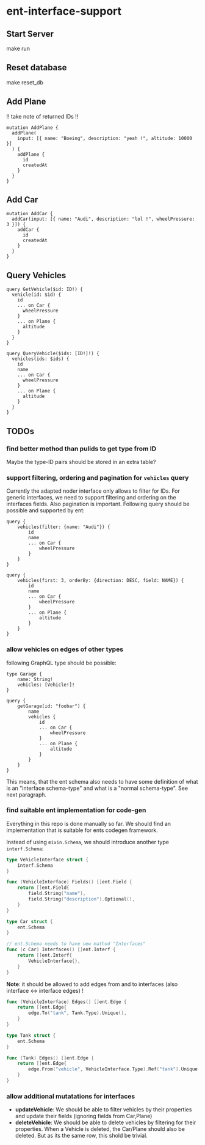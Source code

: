 # ent-interface-support

## Start Server

make run

## Reset database

make reset_db

## Add Plane

!! take note of returned IDs !!

```
mutation AddPlane {
  addPlane(
    input: [{ name: "Boeing", description: "yeah !", altitude: 10000 }]
  ) {
    addPlane {
      id
      createdAt
    }
  }
}
```

## Add Car

```
mutation AddCar {
  addCar(input: [{ name: "Audi", description: "lol !", wheelPressure: 3 }]) {
    addCar {
      id
      createdAt
    }
  }
}
```

## Query Vehicles

```
query GetVehicle($id: ID!) {
  vehicle(id: $id) {
    id
    ... on Car {
      wheelPressure
    }
    ... on Plane {
      altitude
    }
  }
}

query QueryVehicle($ids: [ID!]!) {
  vehicles(ids: $ids) {
    id
    name
    ... on Car {
      wheelPressure
    }
    ... on Plane {
      altitude
    }
  }
}
```

## TODOs

### find better method than pulids to get type from ID

Maybe the type-ID pairs should be stored in an extra table?

### support filtering, ordering and pagination for `vehicles` query

Currently the adapted noder interface only allows to filter for IDs. For generic interfaces, we need to support filtering and ordering on the interfaces fields. Also pagination is important. Following query should be possible and supported by ent:

```
query {
    vehicles(filter: {name: "Audi"}) {
        id
        name
        ... on Car {
            wheelPressure
        }
    }
}

query {
    vehicles(first: 3, orderBy: {direction: DESC, field: NAME}) {
        id
        name
        ... on Car {
            wheelPressure
        }
        ... on Plane {
            altitude
        }
    }
}

```

### allow vehicles on edges of other types

following GraphQL type should be possible:

```
type Garage {
    name: String!
    vehicles: [Vehicle!]!
}

query {
    getGarage(id: "foobar") {
        name
        vehicles {
            id
            ... on Car {
                wheelPressure
            }
            ... on Plane {
                altitude
            }
        }
    }
}
```

This means, that the ent schema also needs to have some definition of what is an "interface schema-type" and what is a "normal schema-type". See next paragraph.

### find suitable ent implementation for code-gen

Everything in this repo is done manually so far. We should find an implementation that is suitable for ents codegen framework.

Instead of using `mixin.Schema`, we should introduce another type `interf.Schema`:

```go
type VehicleInterface struct {
	interf.Schema
}

func (VehicleInterface) Fields() []ent.Field {
	return []ent.Field{
		field.String("name"),
		field.String("description").Optional(),
	}
}

type Car struct {
	ent.Schema
}

// ent.Schema needs to have new mathod "Interfaces"
func (c Car) Interfaces() []ent.Interf {
	return []ent.Interf{
		VehicleInterface{},
	}
}
```

**Note**: it should be allowed to add edges from and to interfaces (also interface <-> interface edges) !

```go
func (VehicleInterface) Edges() []ent.Edge {
	return []ent.Edge{
		edge.To("tank", Tank.Type).Unique(),
	}
}

type Tank struct {
    ent.Schema
}

func (Tank) Edges() []ent.Edge {
    return []ent.Edge{
        edge.From("vehicle", VehicleInterface.Type).Ref("tank").Unique().Required()
    }
}

```

### allow additional mutatations for interfaces

- **updateVehicle**: We should be able to filter vehicles by their properties and update their fields (ignoring fields from Car,Plane)
- **deleteVehicle**: We should be able to delete vehicles by filtering for their properties. When a Vehicle is deleted, the Car/Plane should also be deleted. But as its the same row, this shold be trivial.
